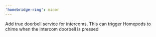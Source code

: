 ```yaml
---
'homebridge-ring': minor
---
```


Add true doorbell service for intercoms. This can trigger Homepods to chime when the intercom doorbell is pressed
